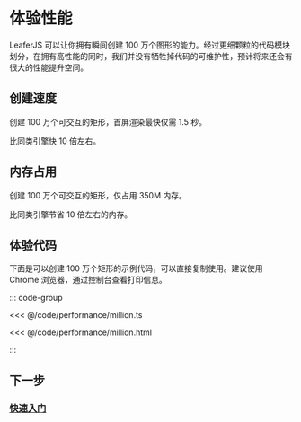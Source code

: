 # 体验性能

LeaferJS 可以让你拥有瞬间创建 100 万个图形的能力。经过更细颗粒的代码模块划分，在拥有高性能的同时，我们并没有牺牲掉代码的可维护性，预计将来还会有很大的性能提升空间。

## 创建速度

创建 100 万个可交互的矩形，首屏渲染最快仅需 1.5 秒。

比同类引擎快 10 倍左右。

## 内存占用

创建 100 万个可交互的矩形，仅占用 350M 内存。

比同类引擎节省 10 倍左右的内存。

## 体验代码

下面是可以创建 100 万个矩形的示例代码，可以直接复制使用。建议使用 Chrome 浏览器，通过控制台查看打印信息。

::: code-group

<<< @/code/performance/million.ts

<<< @/code/performance/million.html

:::

## 下一步

### [快速入门](/guide/basic/leafer.md)
